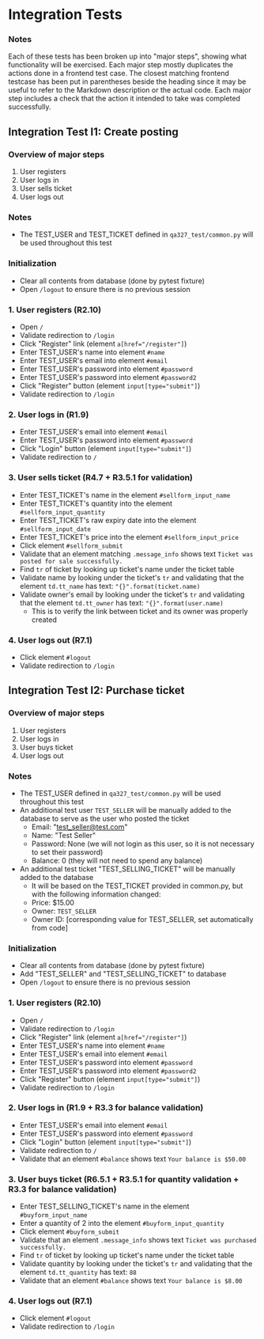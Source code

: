 # Integration Tests
### Notes
Each of these tests has been broken up into "major steps", showing what functionality will be exercised. Each major step mostly duplicates the actions done in a frontend test case. The closest matching frontend testcase has been put in parentheses beside the heading since it may be useful to refer to the Markdown description or the actual code. Each major step includes a check that the action it intended to take was completed successfully.


## Integration Test I1: Create posting
### Overview of major steps
1. User registers
2. User logs in
3. User sells ticket
4. User logs out
### Notes
- The TEST_USER and TEST_TICKET defined in `qa327_test/common.py` will be used throughout this test
### Initialization
- Clear all contents from database (done by pytest fixture)
- Open `/logout` to ensure there is no previous session
### 1. User registers (R2.10)
- Open `/`
- Validate redirection to `/login`
- Click "Register" link (element `a[href="/register"]`)
- Enter TEST_USER's name into element `#name`
- Enter TEST_USER's email into element `#email`
- Enter TEST_USER's password into element `#password`
- Enter TEST_USER's password into element `#password2`
- Click "Register" button (element `input[type="submit"]`)
- Validate redirection to `/login`
### 2. User logs in (R1.9)
- Enter TEST_USER's email into element `#email`
- Enter TEST_USER's password into element `#password`
- Click "Login" button (element `input[type="submit"]`)
- Validate redirection to `/`
### 3. User sells ticket (R4.7 + R3.5.1 for validation)
- Enter TEST_TICKET's name in the element `#sellform_input_name`
- Enter TEST_TICKET's quantity into the element `#sellform_input_quantity`
- Enter TEST_TICKET's raw expiry date into the element `#sellform_input_date`
- Enter TEST_TICKET's price into the element `#sellform_input_price`
- Click element `#sellform_submit`
- Validate that an element matching `.message_info` shows text `Ticket was posted for sale successfully.`
- Find `tr` of ticket by looking up ticket's name under the ticket table
- Validate name by looking under the ticket's `tr` and validating that the element `td.tt_name` has text: `"{}".format(ticket.name)`
- Validate owner's email by looking under the ticket's `tr` and validating that the element `td.tt_owner` has text: `"{}".format(user.name)`
    - This is to verify the link between ticket and its owner was properly created
### 4. User logs out (R7.1)
- Click element `#logout`
- Validate redirection to `/login`


## Integration Test I2: Purchase ticket
### Overview of major steps
1. User registers
2. User logs in
3. User buys ticket
4. User logs out
### Notes
- The TEST_USER defined in `qa327_test/common.py` will be used throughout this test
- An additional test user `TEST_SELLER` will be manually added to the database to serve as the user who posted the ticket
    - Email: "test_seller@test.com"
    - Name: "Test Seller"
    - Password: None (we will not login as this user, so it is not necessary to set their password)
    - Balance: 0 (they will not need to spend any balance)
- An additional test ticket "TEST_SELLING_TICKET" will be manually added to the database
    - It will be based on the TEST_TICKET provided in common.py, but with the following information changed:
    - Price: $15.00
    - Owner: `TEST_SELLER`
    - Owner ID: [corresponding value for TEST_SELLER, set automatically from code]
### Initialization
- Clear all contents from database (done by pytest fixture)
- Add "TEST_SELLER" and "TEST_SELLING_TICKET" to database
- Open `/logout` to ensure there is no previous session
### 1. User registers (R2.10)
- Open `/`
- Validate redirection to `/login`
- Click "Register" link (element `a[href="/register"]`)
- Enter TEST_USER's name into element `#name`
- Enter TEST_USER's email into element `#email`
- Enter TEST_USER's password into element `#password`
- Enter TEST_USER's password into element `#password2`
- Click "Register" button (element `input[type="submit"]`)
- Validate redirection to `/login`
### 2. User logs in (R1.9 + R3.3 for balance validation)
- Enter TEST_USER's email into element `#email`
- Enter TEST_USER's password into element `#password`
- Click "Login" button (element `input[type="submit"]`)
- Validate redirection to `/`
- Validate that an element `#balance` shows text `Your balance is $50.00`
### 3. User buys ticket (R6.5.1 + R3.5.1 for quantity validation + R3.3 for balance validation)
- Enter TEST_SELLING_TICKET's name in the element `#buyform_input_name`
- Enter a quantity of 2 into the element `#buyform_input_quantity`
- Click element `#buyform_submit`
- Validate that an element `.message_info` shows text `Ticket was purchased successfully.`
- Find `tr` of ticket by looking up ticket's name under the ticket table
- Validate quantity by looking under the ticket's `tr` and validating that the element `td.tt_quantity` has text: `88`
- Validate that an element `#balance` shows text `Your balance is $8.00`
### 4. User logs out (R7.1)
- Click element `#logout`
- Validate redirection to `/login`
